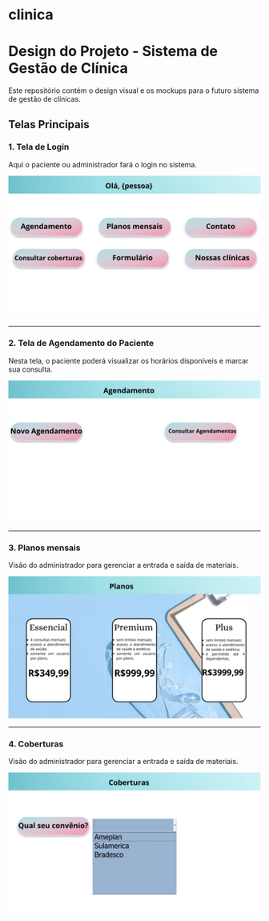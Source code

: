 # clinica
# Design do Projeto - Sistema de Gestão de Clínica

Este repositório contém o design visual e os mockups para o futuro sistema de gestão de clínicas.

## Telas Principais

### 1. Tela de Login

Aqui o paciente ou administrador fará o login no sistema.

![Tela de Login do Sistema](clinica/tela-inicial.jpg)

---

### 2. Tela de Agendamento do Paciente

Nesta tela, o paciente poderá visualizar os horários disponíveis e marcar sua consulta.

![Tela de Agendamento de Consulta](clinica/Agendamento.jpg)

---

### 3. Planos mensais

Visão do administrador para gerenciar a entrada e saída de materiais.

![Planos mensais](clinica/Planos.jpg)

---

### 4. Coberturas

Visão do administrador para gerenciar a entrada e saída de materiais.

![Coberturas](clinica/Coberturas.jpg)
